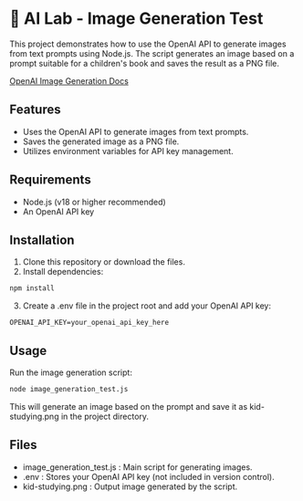 # 🧪 AI Lab - Image Generation Test

This project demonstrates how to use the OpenAI API to generate images from text prompts using Node.js. The script generates an image based on a prompt suitable for a children's book and saves the result as a PNG file.

[OpenAI Image Generation Docs](https://platform.openai.com/docs/guides/image-generation?image-generation-model=gpt-image-1)

## Features

- Uses the OpenAI API to generate images from text prompts.
- Saves the generated image as a PNG file.
- Utilizes environment variables for API key management.

## Requirements

- Node.js (v18 or higher recommended)
- An OpenAI API key

## Installation

1. Clone this repository or download the files.
2. Install dependencies:

```bash
npm install
```
3. Create a .env file in the project root and add your OpenAI API key:
   
```plaintext
OPENAI_API_KEY=your_openai_api_key_here
```

## Usage
Run the image generation script:

```bash
node image_generation_test.js
 ```

This will generate an image based on the prompt and save it as kid-studying.png in the project directory.

## Files
- image_generation_test.js : Main script for generating images.
- .env : Stores your OpenAI API key (not included in version control).
- kid-studying.png : Output image generated by the script.
